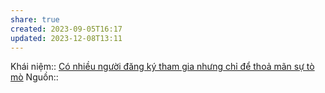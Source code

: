 ```yaml
---
share: true
created: 2023-09-05T16:17
updated: 2023-12-08T13:11
---
```


Khái niệm:: 
[Có nhiều người đăng ký tham gia nhưng chỉ để thoả mãn sự tò mò](./C%C3%B3%20nhi%E1%BB%81u%20ng%C6%B0%E1%BB%9Di%20%C4%91%C4%83ng%20k%C3%BD%20tham%20gia%20nh%C6%B0ng%20ch%E1%BB%89%20%C4%91%E1%BB%83%20tho%E1%BA%A3%20m%C3%A3n%20s%E1%BB%B1%20t%C3%B2%20m%C3%B2.md) 
Nguồn:: 